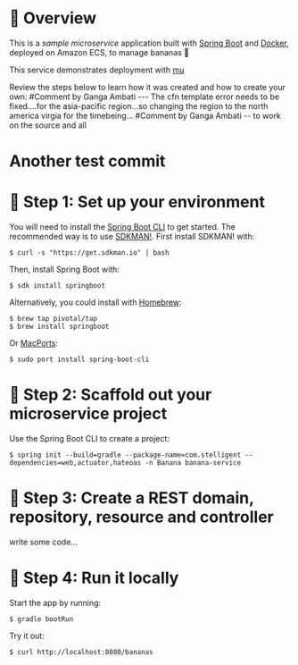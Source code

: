 # :banana: Overview
This is a *sample microservice* application built with [Spring Boot](http://projects.spring.io/spring-boot/) and [Docker](https://www.docker.com/), deployed on Amazon ECS, to manage bananas :banana:

This service demonstrates deployment with [mu](http://getmu.io)

Review the steps below to learn how it was created and how to create your own:
#Comment by Ganga Ambati --- The cfn template error needs to be fixed....for the asia-pacific region...so changing the region to the north america virgia for the timebeing...
#Comment by Ganga Ambati -- to work on the source and all
# Another test commit
# :banana: Step 1: Set up your environment

You will need to install the [Spring Boot CLI](http://docs.spring.io/spring-boot/docs/current/reference/htmlsingle/#getting-started-installing-the-cli) to get started.  The recommended way is to use [SDKMAN!](http://sdkman.io/index.html).  First install SDKMAN! with:

```
$ curl -s "https://get.sdkman.io" | bash
```

Then, install Spring Boot with:

```
$ sdk install springboot
```

Alternatively, you could install with [Homebrew](http://brew.sh/):

```
$ brew tap pivotal/tap
$ brew install springboot
```

Or [MacPorts](http://www.macports.org/):

```
$ sudo port install spring-boot-cli
```

# :banana: Step 2: Scaffold out your microservice project

Use the Spring Boot CLI to create a project:

```
$ spring init --build=gradle --package-name=com.stelligent --dependencies=web,actuator,hateoas -n Banana banana-service
```

# :banana: Step 3: Create a REST domain, repository, resource and controller

write some code...


# :banana: Step 4: Run it locally

Start the app by running:

```
$ gradle bootRun
``` 

Try it out:

```
$ curl http://localhost:8080/bananas
```


